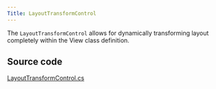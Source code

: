 ```yaml
---
Title: LayoutTransformControl
---
```

The `LayoutTransformControl` allows for dynamically transforming layout completely within the View class definition.

## Source code
[LayoutTransformControl.cs](https://github.com/AvaloniaUI/Avalonia/blob/master/src/Avalonia.Controls/LayoutTransformControl.cs)
